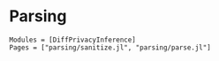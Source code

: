 
# Parsing

```@autodocs
Modules = [DiffPrivacyInference]
Pages = ["parsing/sanitize.jl", "parsing/parse.jl"]
```
